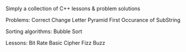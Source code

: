 Simply a collection of C++ lessons & problem solutions

Problems:
    Correct Change
    Letter Pyramid
    First Occurance of SubString

Sorting algorithms:
    Bubble Sort

Lessons:
    Bit Rate
    Basic Cipher
    Fizz Buzz
